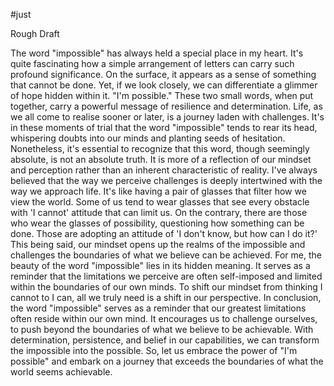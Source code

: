 #just

Rough Draft

The word "impossible" has always held a special place in my heart. It's quite fascinating how a simple arrangement of letters can carry such profound significance. On the surface, it appears as a sense of  something that cannot be done. Yet, if we look closely, we can differentiate a glimmer of hope hidden within it. "I'm possible." These two small words, when put together, carry a powerful message of resilience and determination.
Life, as we all come to realise sooner or later, is a journey laden with challenges. It's in these moments of trial that the word "impossible" tends to rear its head, whispering doubts into our minds and planting seeds of hesitation. Nonetheless, it's essential to recognize that this word, though seemingly absolute, is not an absolute truth. It is more of a reflection of our mindset and perception rather than an inherent characteristic of reality.
I've always believed that the way we perceive challenges is deeply intertwined with the way we approach life. It's like having a pair of glasses that filter how we view the world. Some of us tend to wear glasses that see every obstacle with 'I cannot' attitude that can limit us. On the contrary, there are those who wear the glasses of possibility, questioning how something can be done. Those are adopting an attitude of 'I don't know, but how can I do it?' This being said, our mindset opens up the realms of the impossible and challenges the boundaries of what we believe can be achieved.
For me, the beauty of the word "impossible" lies in its hidden meaning. It serves as a reminder that the limitations we perceive are often self-imposed and limited within the boundaries of our own minds. To shift our mindset  from thinking I cannot to I can,  all we truly need is a shift in our perspective. In conclusion, the word "impossible" serves as a reminder that our greatest limitations often reside within our own mind. It encourages us to challenge ourselves, to push beyond the boundaries of what we believe to be achievable. With determination, persistence, and  belief in our capabilities, we can transform the impossible into the possible. So, let us embrace the power of "I'm possible" and embark on a journey that exceeds the boundaries of what the world seems achievable.

